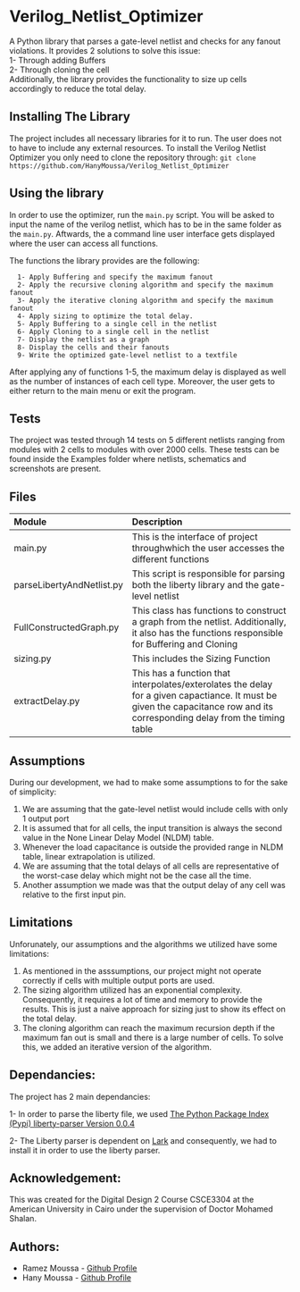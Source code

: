 # Verilog_Netlist_Optimizer
A Python library that parses a gate-level netlist and checks for any fanout violations. It provides 2 solutions to solve this issue:<br />
  1- Through adding Buffers<br />
  2- Through cloning the cell<br />
Additionally, the library provides the functionality to size up cells accordingly to reduce the total delay.

## Installing The Library
   The project includes all necessary libraries for it to run. The user does not to have to include any external resources. To install the Verilog Netlist Optimizer you only need to clone the repository through:
   `git clone https://github.com/HanyMoussa/Verilog_Netlist_Optimizer`

## Using the library
In order to use the optimizer, run the `main.py` script. You will be asked to input the name of the verilog netlist, which has to be in the same folder as the `main.py`. Aftwards, the a command line user interface gets displayed where the user can access all functions.

The functions the library provides are the following:
```
  1- Apply Buffering and specify the maximum fanout
  2- Apply the recursive cloning algorithm and specify the maximum fanout
  3- Apply the iterative cloning algorithm and specify the maximum fanout
  4- Apply sizing to optimize the total delay.
  5- Apply Buffering to a single cell in the netlist
  6- Apply Cloning to a single cell in the netlist 
  7- Display the netlist as a graph
  8- Display the cells and their fanouts
  9- Write the optimized gate-level netlist to a textfile
```
After applying any of functions 1-5, the maximum delay is displayed as well as the number of instances of each cell type. Moreover, the user gets to either return to the main menu or exit the program.

## Tests
The project was tested through 14 tests on 5 different netlists ranging from modules with 2 cells to modules with over 2000 cells. These tests can be found inside the Examples folder where netlists, schematics and screenshots are present.

## Files

| Module        | Description  |
| :------------- |:-------------|
| main.py   | This is the interface of project throughwhich the user accesses the different functions |
| parseLibertyAndNetlist.py | This script is responsible for parsing both the liberty library and the gate-level netlist|
| FullConstructedGraph.py | This class has functions to construct a graph from the netlist. Additionally, it also has the functions responsible for Buffering and Cloning |
|sizing.py | This includes the Sizing Function |
| extractDelay.py | This has a function that interpolates/exterolates the delay for a given capactiance. It must be given the capacitance row and its corresponding delay from the timing table|

## Assumptions
During our development, we had to make some assumptions to for the sake of simplicity:

  1. We are assuming that the gate-level netlist would include cells with only 1 output port
  2. It is assumed that for all cells, the input transition is always the second value in the None Linear Delay Model (NLDM) table. 
  3. Whenever the load capacitance is outside the provided range in NLDM table, linear extrapolation is utilized.
  4. We are assuming that the total delays of all cells are representative of the worst-case delay which might not be the case all the time.
  5. Another assumption we made was that the output delay of any cell was relative to the first input pin.

## Limitations
Unforunately, our assumptions and the algorithms we utilized have some limitations:
  1. As mentioned in the asssumptions, our project might not operate correctly if cells with multiple output ports are used.
  2. The sizing algorithm utilized has an exponential complexity. Consequently, it requires a lot of time and memory to provide the results. This is just a naive approach for sizing just to show its effect on the total delay.
  3. The cloning algorithm can reach the maximum recursion depth if the maximum fan out is small and there is a large number of cells. To solve this, we added an iterative version of the algorithm.

## Dependancies:
  The project has 2 main dependancies:
  
  1- In order to parse the liberty file, we used [The Python Package Index (Pypi) liberty-parser Version 0.0.4](https://pypi.org/project/liberty-parser/)
  
  2- The Liberty parser is dependent on [Lark](https://github.com/lark-parser/lark) and consequently, we had to install it in order to use the liberty parser.
## Acknowledgement:
  This was created for the Digital Design 2 Course CSCE3304 at the American University in Cairo under the supervision of Doctor Mohamed Shalan.
  
## Authors:
  * Ramez Moussa - [Github Profile](https://github.com/ramezmoussa)
  * Hany Moussa - [Github Profile](https://github.com/hanymoussa)
  
